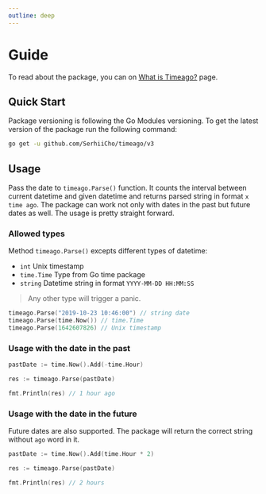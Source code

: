 ```yaml
---
outline: deep
---
```


# Guide
To read about the package, you can on [What is Timeago?](/what-is-timeago) page.

## Quick Start
Package versioning is following the Go Modules versioning. To get the latest version of the package run the following command:

```bash
go get -u github.com/SerhiiCho/timeago/v3
```

## Usage
Pass the date to `timeago.Parse()` function. It counts the interval between current datetime and given datetime and returns parsed string in format `x time ago`. The package can work not only with dates in the past but future dates as well. The usage is pretty straight forward.

### Allowed types
Method `timeago.Parse()` excepts different types of datetime:

- `int` Unix timestamp
- `time.Time` Type from Go time package
- `string` Datetime string in format `YYYY-MM-DD HH:MM:SS`

> Any other type will trigger a panic.

```go
timeago.Parse("2019-10-23 10:46:00") // string date
timeago.Parse(time.Now()) // time.Time
timeago.Parse(1642607826) // Unix timestamp
```

### Usage with the date in the past
```go
pastDate := time.Now().Add(-time.Hour)

res := timeago.Parse(pastDate)

fmt.Println(res) // 1 hour ago
```

### Usage with the date in the future
Future dates are also supported. The package will return the correct string without `ago` word in it.

```go
pastDate := time.Now().Add(time.Hour * 2)

res := timeago.Parse(pastDate)

fmt.Println(res) // 2 hours
```